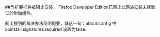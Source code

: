 ##当扩展插件被阻止安装。
Firefox Developer Edition已阻止此网站安装未经验证的附加组件。

网上搜到的解决办法简明扼要，就这一句：about:config 中 xpinstall.signatures.required 设置为false.